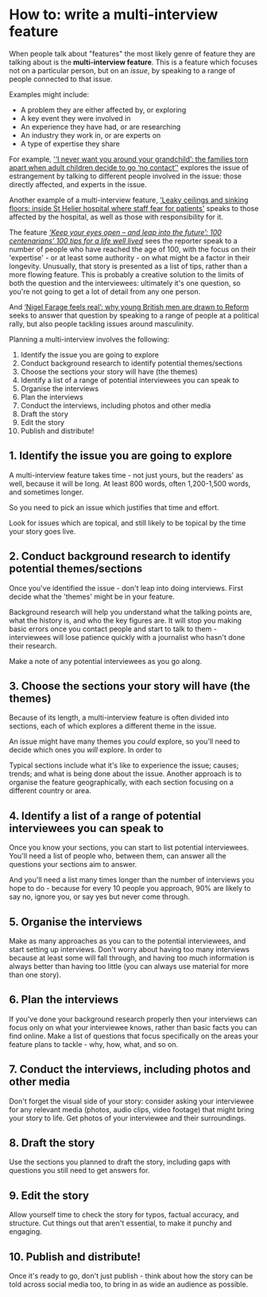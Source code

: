 # How to: write a multi-interview feature

When people talk about "features" the most likely genre of feature they are talking about is the **multi-interview feature**. This is a feature which focuses not on a particular person, but on an *issue*, by speaking to a range of people connected to that issue. 

Examples might include:

* A problem they are either affected by, or exploring
* A key event they were involved in
* An experience they have had, or are researching
* An industry they work in, or are experts on
* A type of expertise they share

For example, ['‘I never want you around your grandchild’: the families torn apart when adult children decide to go ‘no contact’'](https://www.theguardian.com/lifeandstyle/2024/nov/09/the-families-torn-apart-when-adult-children-decide-to-go-no-contact) explores the issue of estrangement by talking to different people involved in the issue: those directly affected, and experts in the issue. 

Another example of a multi-interview feature, ['Leaky ceilings and sinking floors: inside St Helier hospital where staff fear for patients'](https://www.theguardian.com/uk-news/2024/dec/30/inside-st-helier-hospital-staff-patient-safety) speaks to those affected by the hospital, as well as those with responsibility for it. 

The feature *[‘Keep your eyes open – and leap into the future’: 100 centenarians’ 100 tips for a life well lived](https://www.theguardian.com/science/2023/feb/18/100-centenarians-100-tips-for-a-life-well-lived)* sees the reporter speak to a number of people who have reached the age of 100, with the focus on their 'expertise' - or at least some authority - on what might be a factor in their longevity. Unusually, that story is presented as a list of tips, rather than a more flowing feature. This is probably a creative solution to the limits of both the question and the interviewees: ultimately it's one question, so you're not going to get a lot of detail from any one person. 

And [‘Nigel Farage feels real’: why young British men are drawn to Reform](https://www.theguardian.com/politics/2025/mar/08/nigel-farage-feels-real-why-young-british-men-are-drawn-to-reform?CMP=insidesaturday_email) seeks to answer that question by speaking to a range of people at a political rally, but also people tackling issues around masculinity.

Planning a multi-interview involves the following:

1. Identify the issue you are going to explore
2. Conduct background research to identify potential themes/sections
3. Choose the sections your story will have (the themes)
4. Identify a list of a range of potential interviewees you can speak to
5. Organise the interviews
6. Plan the interviews
7. Conduct the interviews, including photos and other media
8. Draft the story
9. Edit the story
10. Publish and distribute!

## 1. Identify the issue you are going to explore

A multi-interview feature takes time - not just yours, but the readers' as well, because it will be long. At least 800 words, often 1,200-1,500 words, and sometimes longer.

So you need to pick an issue which justifies that time and effort. 

Look for issues which are topical, and still likely to be topical by the time your story goes live. 

## 2. Conduct background research to identify potential themes/sections

Once you've identified the issue - don't leap into doing interviews. First decide what the 'themes' might be in your feature. 

Background research will help you understand what the talking points are, what the history is, and who the key figures are. It will stop you making basic errors once you contact people and start to talk to them - interviewees will lose patience quickly with a journalist who hasn't done their research.

Make a note of any potential interviewees as you go along. 

## 3. Choose the sections your story will have (the themes)

Because of its length, a multi-interview feature is often divided into sections, each of which explores a different theme in the issue. 

An issue might have many themes you *could* explore, so you'll need to decide which ones you *will* explore. In order to 

Typical sections include what it's like to experience the issue; causes; trends; and what is being done about the issue. Another approach is to organise the feature geographically, with each section focusing on a different country or area. 

## 4. Identify a list of a range of potential interviewees you can speak to

Once you know your sections, you can start to list potential interviewees. You'll need a list of people who, between them, can answer all the questions your sections aim to answer.

And you'll need a list many times longer than the number of interviews you hope to do - because for every 10 people you approach, 90% are likely to say no, ignore you, or say yes but never come through.

## 5. Organise the interviews

Make as many approaches as you can to the potential interviewees, and start setting up interviews. Don't worry about having too many interviews because at least some will fall through, and having too much information is always better than having too little (you can always use material for more than one story).

## 6. Plan the interviews

If you've done your background research properly then your interviews can focus only on what your interviewee knows, rather than basic facts you can find online. Make a list of questions that focus specifically on the areas your feature plans to tackle - why, how, what, and so on.

## 7. Conduct the interviews, including photos and other media

Don't forget the visual side of your story: consider asking your interviewee for any relevant media (photos, audio clips, video footage) that might bring your story to life. Get photos of your interviewee and their surroundings. 

## 8. Draft the story

Use the sections you planned to draft the story, including gaps with questions you still need to get answers for.

## 9. Edit the story

Allow yourself time to check the story for typos, factual accuracy, and structure. Cut things out that aren't essential, to make it punchy and engaging.

## 10. Publish and distribute!

Once it's ready to go, don't just publish - think about how the story can be told across social media too, to bring in as wide an audience as possible.

